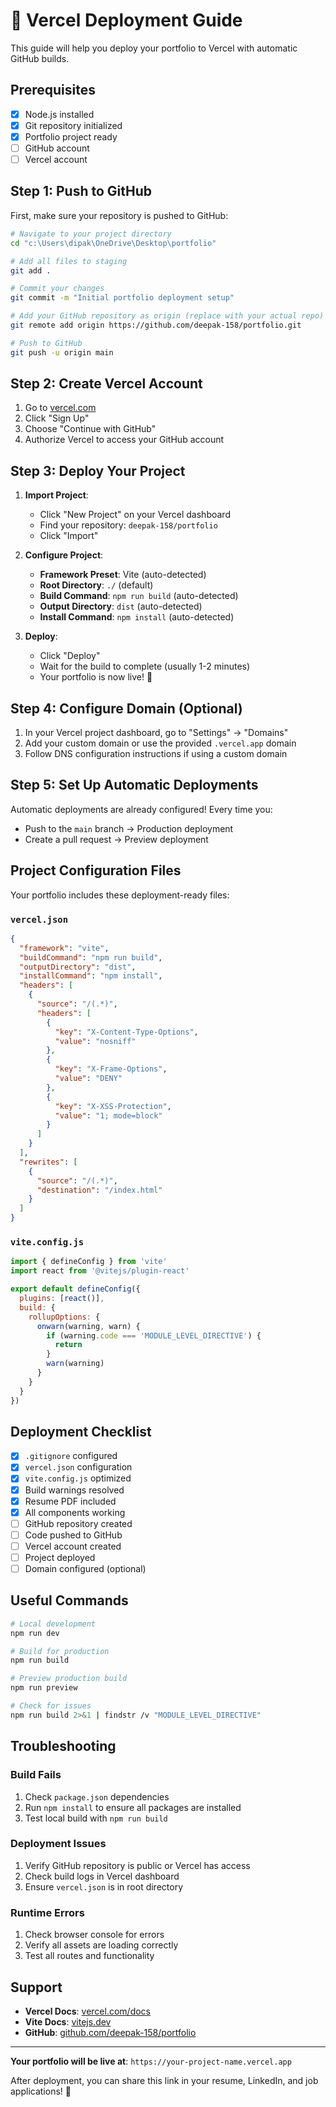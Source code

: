 # 🚀 Vercel Deployment Guide

This guide will help you deploy your portfolio to Vercel with automatic GitHub builds.

## Prerequisites

- [x] Node.js installed
- [x] Git repository initialized
- [x] Portfolio project ready
- [ ] GitHub account
- [ ] Vercel account

## Step 1: Push to GitHub

First, make sure your repository is pushed to GitHub:

```bash
# Navigate to your project directory
cd "c:\Users\dipak\OneDrive\Desktop\portfolio"

# Add all files to staging
git add .

# Commit your changes
git commit -m "Initial portfolio deployment setup"

# Add your GitHub repository as origin (replace with your actual repo)
git remote add origin https://github.com/deepak-158/portfolio.git

# Push to GitHub
git push -u origin main
```

## Step 2: Create Vercel Account

1. Go to [vercel.com](https://vercel.com)
2. Click "Sign Up"
3. Choose "Continue with GitHub"
4. Authorize Vercel to access your GitHub account

## Step 3: Deploy Your Project

1. **Import Project**:
   - Click "New Project" on your Vercel dashboard
   - Find your repository: `deepak-158/portfolio`
   - Click "Import"

2. **Configure Project**:
   - **Framework Preset**: Vite (auto-detected)
   - **Root Directory**: `./` (default)
   - **Build Command**: `npm run build` (auto-detected)
   - **Output Directory**: `dist` (auto-detected)
   - **Install Command**: `npm install` (auto-detected)

3. **Deploy**:
   - Click "Deploy"
   - Wait for the build to complete (usually 1-2 minutes)
   - Your portfolio is now live! 🎉

## Step 4: Configure Domain (Optional)

1. In your Vercel project dashboard, go to "Settings" → "Domains"
2. Add your custom domain or use the provided `.vercel.app` domain
3. Follow DNS configuration instructions if using a custom domain

## Step 5: Set Up Automatic Deployments

Automatic deployments are already configured! Every time you:
- Push to the `main` branch → Production deployment
- Create a pull request → Preview deployment

## Project Configuration Files

Your portfolio includes these deployment-ready files:

### `vercel.json`
```json
{
  "framework": "vite",
  "buildCommand": "npm run build",
  "outputDirectory": "dist",
  "installCommand": "npm install",
  "headers": [
    {
      "source": "/(.*)",
      "headers": [
        {
          "key": "X-Content-Type-Options",
          "value": "nosniff"
        },
        {
          "key": "X-Frame-Options",
          "value": "DENY"
        },
        {
          "key": "X-XSS-Protection",
          "value": "1; mode=block"
        }
      ]
    }
  ],
  "rewrites": [
    {
      "source": "/(.*)",
      "destination": "/index.html"
    }
  ]
}
```

### `vite.config.js`
```javascript
import { defineConfig } from 'vite'
import react from '@vitejs/plugin-react'

export default defineConfig({
  plugins: [react()],
  build: {
    rollupOptions: {
      onwarn(warning, warn) {
        if (warning.code === 'MODULE_LEVEL_DIRECTIVE') {
          return
        }
        warn(warning)
      }
    }
  }
})
```

## Deployment Checklist

- [x] `.gitignore` configured
- [x] `vercel.json` configuration
- [x] `vite.config.js` optimized
- [x] Build warnings resolved
- [x] Resume PDF included
- [x] All components working
- [ ] GitHub repository created
- [ ] Code pushed to GitHub
- [ ] Vercel account created
- [ ] Project deployed
- [ ] Domain configured (optional)

## Useful Commands

```bash
# Local development
npm run dev

# Build for production
npm run build

# Preview production build
npm run preview

# Check for issues
npm run build 2>&1 | findstr /v "MODULE_LEVEL_DIRECTIVE"
```

## Troubleshooting

### Build Fails
1. Check `package.json` dependencies
2. Run `npm install` to ensure all packages are installed
3. Test local build with `npm run build`

### Deployment Issues
1. Verify GitHub repository is public or Vercel has access
2. Check build logs in Vercel dashboard
3. Ensure `vercel.json` is in root directory

### Runtime Errors
1. Check browser console for errors
2. Verify all assets are loading correctly
3. Test all routes and functionality

## Support

- **Vercel Docs**: [vercel.com/docs](https://vercel.com/docs)
- **Vite Docs**: [vitejs.dev](https://vitejs.dev)
- **GitHub**: [github.com/deepak-158/portfolio](https://github.com/deepak-158/portfolio)

---

**Your portfolio will be live at**: `https://your-project-name.vercel.app`

After deployment, you can share this link in your resume, LinkedIn, and job applications! 🚀

